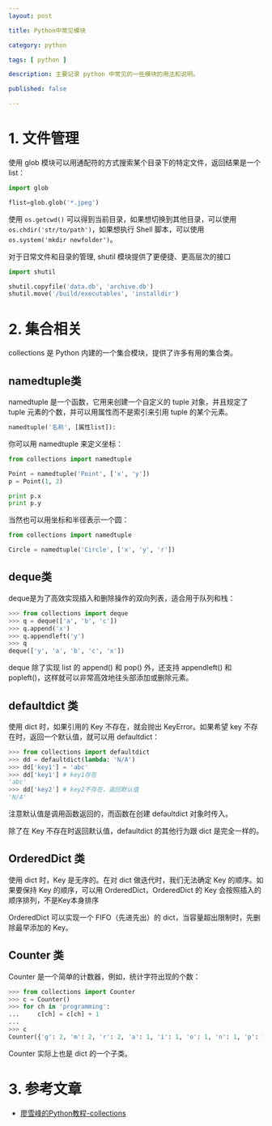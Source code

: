 ```yaml
---
layout: post

title: Python中常见模块

category: python

tags: [ python ]

description: 主要记录 python 中常见的一些模块的用法和说明。

published: false

---
```


# 1. 文件管理

使用 glob 模块可以用通配符的方式搜索某个目录下的特定文件，返回结果是一个 list：

```python
import glob

flist=glob.glob('*.jpeg')
```

使用 `os.getcwd()` 可以得到当前目录，如果想切换到其他目录，可以使用 `os.chdir('str/to/path')`，如果想执行 Shell 脚本，可以使用 `os.system('mkdir newfolder')`。

对于日常文件和目录的管理, shutil 模块提供了更便捷、更高层次的接口

```python
import shutil

shutil.copyfile('data.db', 'archive.db')
shutil.move('/build/executables', 'installdir')
```

# 2. 集合相关

collections 是 Python 内建的一个集合模块，提供了许多有用的集合类。


## namedtuple类

namedtuple 是一个函数，它用来创建一个自定义的 tuple 对象，并且规定了 tuple 元素的个数，并可以用属性而不是索引来引用 tuple 的某个元素。

```python
namedtuple('名称', [属性list]):
```

你可以用 namedtuple 来定义坐标：

```python
from collections import namedtuple

Point = namedtuple('Point', ['x', 'y'])
p = Point(1, 2)

print p.x
print p.y
```

当然也可以用坐标和半径表示一个圆：

```python
from collections import namedtuple

Circle = namedtuple('Circle', ['x', 'y', 'r'])
```

## deque类

deque是为了高效实现插入和删除操作的双向列表，适合用于队列和栈：

```python
>>> from collections import deque
>>> q = deque(['a', 'b', 'c'])
>>> q.append('x')
>>> q.appendleft('y')
>>> q
deque(['y', 'a', 'b', 'c', 'x'])
```

deque 除了实现 list 的 append() 和 pop() 外，还支持 appendleft() 和 popleft()，这样就可以非常高效地往头部添加或删除元素。

## defaultdict 类

使用 dict 时，如果引用的 Key 不存在，就会抛出 KeyError。如果希望 key 不存在时，返回一个默认值，就可以用 defaultdict：

```python
>>> from collections import defaultdict
>>> dd = defaultdict(lambda: 'N/A')
>>> dd['key1'] = 'abc'
>>> dd['key1'] # key1存在
'abc'
>>> dd['key2'] # key2不存在，返回默认值
'N/A'
```

注意默认值是调用函数返回的，而函数在创建 defaultdict 对象时传入。

除了在 Key 不存在时返回默认值，defaultdict 的其他行为跟 dict 是完全一样的。


## OrderedDict 类

使用 dict 时，Key 是无序的。在对 dict 做迭代时，我们无法确定 Key 的顺序。如果要保持 Key 的顺序，可以用 OrderedDict，OrderedDict 的 Key 会按照插入的顺序排列，不是Key本身排序

OrderedDict 可以实现一个 FIFO（先进先出）的 dict，当容量超出限制时，先删除最早添加的 Key。

## Counter 类

Counter 是一个简单的计数器，例如，统计字符出现的个数：

```python
>>> from collections import Counter
>>> c = Counter()
>>> for ch in 'programming':
...     c[ch] = c[ch] + 1
...
>>> c
Counter({'g': 2, 'm': 2, 'r': 2, 'a': 1, 'i': 1, 'o': 1, 'n': 1, 'p': 1})
```

Counter 实际上也是 dict 的一个子类。


# 3. 参考文章

- [廖雪峰的Python教程-collections](http://www.liaoxuefeng.com/wiki/001374738125095c955c1e6d8bb493182103fac9270762a000/001411031239400f7181f65f33a4623bc42276a605debf6000)
